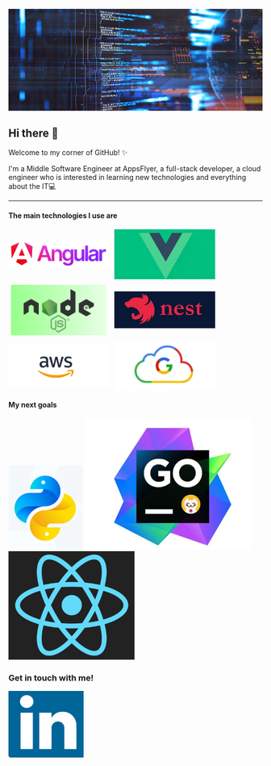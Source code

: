 [![Yevheniia Borovskova - Full Stack Developer](assets/header_bg.png)](https://www.linkedin.com/in/yevheniia-borovskova-759830212/)
## Hi there 👋

Welcome to my corner of GitHub! ✨

I'm a Middle Software Engineer at AppsFlyer, a full-stack developer, a cloud engineer who is interested in learning new technologies and everything about the IT💻

---

#### The main technologies I use are

<div style="display:flex; flex-wrap: wrap; gap: 10px;">
    <img src="assets/angular.png" alt="angular" style="width: 200px;
    height: 100px;
    object-fit: contain;" />
     <img src="assets/vue-js.png" alt="vue-js" style="width: 200px;
    height: 100px;
    object-fit: contain;" />
     <img src="assets/node-js.png" alt="node-js" style="width: 200px;
    height: 100px;
    object-fit: contain;" />
     <img src="assets/nest-js.png" alt="nest-js" style="width: 200px;
    height: 100px;
    object-fit: contain;" />
     <img src="assets/aws.png" alt="aws" style="width: 200px;
    height: 100px;
    object-fit: contain;" />
      <img src="assets/google.png" alt="google" style="width: 200px;
    height: 100px;
    object-fit: contain;" />
</div>

#### My next goals

![Python](assets/python.png)
![Goland](assets/goland.png)
![React Native](assets/react-native.png)

### Get in touch with me!

[![](assets/linked-in.png)](https://www.linkedin.com/in/yevheniia-borovskova-759830212)

<!--
**Borovskova/Borovskova** is a ✨ _special_ ✨ repository because its `README.md` (this file) appears on your GitHub profile.

Here are some ideas to get you started:

- 🔭 I’m currently working on ...
- 🌱 I’m currently learning ...
- 👯 I’m looking to collaborate on ...
- 🤔 I’m looking for help with ...
- 💬 Ask me about ...
- 📫 How to reach me: ...
- 😄 Pronouns: ...
- ⚡ Fun fact: ...
-->

